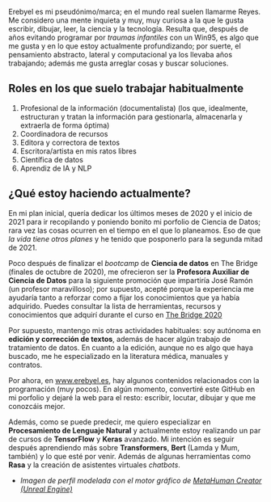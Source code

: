 Erebyel es mi pseudónimo/marca; en el mundo real suelen llamarme Reyes. Me considero una mente inquieta y muy, muy curiosa a la que le gusta escribir, dibujar, leer, la ciencia y la tecnología. Resulta que, después de años evitando programar por *traumas infantiles* con un Win95, es algo que me gusta y en lo que estoy actualmente profundizando; por suerte, el pensamiento abstracto, lateral y computacional ya los llevaba años trabajando; además me gusta arreglar cosas y buscar soluciones.

## Roles en los que suelo trabajar habitualmente
1. Profesional de la información (documentalista) (los que, idealmente, estructuran y tratan la información para gestionarla, almacenarla y extraerla de forma óptima)
2. Coordinadora de recursos
3. Editora y correctora de textos
4. Escritora/artista en mis ratos libres
5. Científica de datos
6. Aprendiz de IA y NLP

## ¿Qué estoy haciendo actualmente?
En mi plan inicial, quería dedicar los últimos meses de 2020 y el inicio de 2021 para ir recopilando y poniendo bonito mi porfolio de Ciencia de Datos; rara vez las cosas ocurren en el tiempo en el que lo planeamos. Eso de que *la vida tiene otros planes* y he tenido que posponerlo para la segunda mitad de 2021.

Poco después de finalizar el *bootcamp* de **Ciencia de datos** en The Bridge (finales de octubre de 2020), me ofrecieron ser la **Profesora Auxiliar de Ciencia de Datos** para la siguiente promoción que impartiría José Ramón (un profesor maravilloso); por supuesto, acepté porque la experiencia me ayudaría tanto a reforzar como a fijar los conocimientos que ya había adquirido. Puedes consultar la lista de herramientas, recursos y conocimientos que adquirí durante el curso en [The Bridge 2020](https://github.com/Erebyel/Erebyel/blob/bd0a1c43059746829964be01e7df7afb5fcb0a50/TheBridge-2020.md)

Por supuesto, mantengo mis otras actividades habituales: soy autónoma en **edición y corrección de textos**, además de hacer algún trabajo de tratamiento de datos. En cuanto a la edición, aunque no es algo que haya buscado, me he especializado en la literatura médica, manuales y contratos.

Por ahora, en www.erebyel.es, hay algunos contenidos relacionados con la programación (muy pocos). En algún momento, convertiré este GitHub en mi porfolio y dejaré la web para el resto: escribir, locutar, dibujar y que me conozcáis mejor.

Además, como se puede predecir, me quiero especializar en **Procesamiento de Lenguaje Natural** y actualmente estoy realizando un par de cursos de **TensorFlow** y **Keras** avanzado. Mi intención es seguir después aprendiendo más sobre **Transformers**, **Bert** (Lamda y Mum, también) y lo que esté por venir. Además de algunas herramientas como **Rasa** y la creación de asistentes virtuales *chatbots*.


* *Imagen de perfil modelada con el motor gráfico de [MetaHuman Creator (Unreal Engine)](https://metahuman.unrealengine.com/)*
